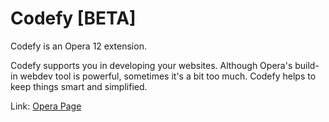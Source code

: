 Codefy [BETA]
=============

Codefy is an Opera 12 extension.

Codefy supports you in developing your websites. Although Opera's build-in webdev tool is powerful, sometimes it's a bit too much. Codefy helps to keep things smart and simplified.

Link: [Opera Page](https://addons.opera.com/de/extensions/details/codefy/?display=en)
